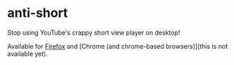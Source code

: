 # anti-short
Stop using YouTube's crappy short view player on desktop!

Available for [Firefox](https://addons.mozilla.org/en-US/firefox/addon/anti-short/) and [Chrome (and chrome-based browsers)](this is not available yet).
